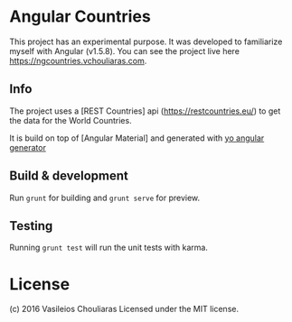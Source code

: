 # Angular Countries

This project has an experimental purpose. It was developed to familiarize myself with Angular (v1.5.8).
You can see the project live here https://ngcountries.vchouliaras.com.

## Info

The project uses a [REST Countries] api (https://restcountries.eu/) to get the data for the World Countries.

It is build on top of [Angular Material] and generated with [yo angular generator](https://github.com/yeoman/generator-angular)

## Build & development

Run `grunt` for building and `grunt serve` for preview.

## Testing

Running `grunt test` will run the unit tests with karma.

# License

(c) 2016 Vasileios Chouliaras
Licensed under the MIT license.

